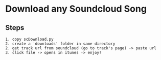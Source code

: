 # Download any Soundcloud Song

## Steps
    1. copy scDownload.py
    2. create a 'downloads' folder in same directory
    2. get track url from soundcloud (go to track's page) -> paste url
    3. click file -> opens in itunes -> enjoy! 





